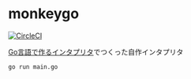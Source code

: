 # monkeygo

[![CircleCI](https://circleci.com/gh/wt-l00/monkeygo.svg?style=svg)](https://circleci.com/gh/wt-l00/monkeygo)

[Go言語で作るインタプリタ](https://www.oreilly.co.jp/books/9784873118222/)でつくった自作インタプリタ

```
go run main.go
```
